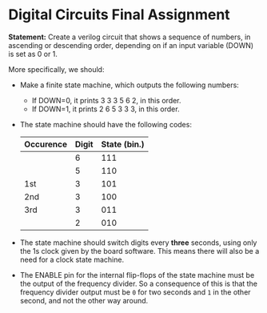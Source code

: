 # Digital Circuits Final Assignment

**Statement:** Create a verilog circuit that shows a sequence of numbers, in ascending
or descending order, depending on if an input variable (DOWN) is set as 0 or 1.

More specifically, we should:

- Make a finite state machine, which outputs the following numbers:
    - If DOWN=0, it prints  3 3 3 5 6 2, in this order.
    - If DOWN=1, it prints  2 6 5 3 3 3, in this order.

- The state machine should have the following codes:

    | Occurence | Digit     | State (bin.) |
    |-----------|-----------|--------------|
    |           | 6         | 111          |
    |           | 5         | 110          |
    | 1st       | 3         | 101          |
    | 2nd       | 3         | 100          |
    | 3rd       | 3         | 011          |
    |           | 2         | 010          |

- The state machine should switch digits every **three** seconds, using only
the 1s clock given by the board software. This means there will also be a
need for a clock state machine.

- The ENABLE pin for the internal flip-flops of the state machine must be 
the output of the frequency divider. So a consequence of this is that the 
frequency divider output must be `0` for two seconds and `1` in the other
second, and not the other way around. 